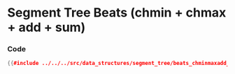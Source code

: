 # Segment Tree Beats (chmin + chmax + add + sum)

### Code

```cpp
{{#include ../../../src/data_structures/segment_tree/beats_chminmaxadd_sum.hpp}}
```
